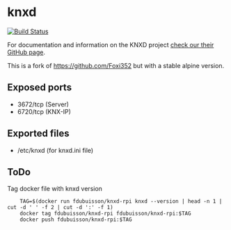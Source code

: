 # knxd
[![Build Status](https://travis-ci.org/s1x/shstack-knxd.svg?branch=master)](https://travis-ci.org/s1x/shstack-knxd)

For documentation and information on the KNXD project [check our their GitHub page](https://github.com/knxd/knxd).

This is a fork of https://github.com/Foxi352 but with a stable alpine version.

## Exposed ports
* 3672/tcp (Server)
* 6720/tcp (KNX-IP)

## Exported files
* /etc/knxd (for knxd.ini file)


## ToDo
Tag docker file with knxd version

```
    TAG=$(docker run fdubuisson/knxd-rpi knxd --version | head -n 1 | cut -d ' ' -f 2 | cut -d ':' -f 1)
    docker tag fdubuisson/knxd-rpi fdubuisson/knxd-rpi:$TAG
    docker push fdubuisson/knxd-rpi:$TAG
```
